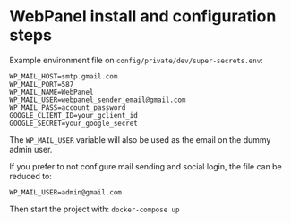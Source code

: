 # WebPanel install and configuration steps

Example environment file on `config/private/dev/super-secrets.env`:
```
WP_MAIL_HOST=smtp.gmail.com
WP_MAIL_PORT=587
WP_MAIL_NAME=WebPanel
WP_MAIL_USER=webpanel_sender_email@gmail.com
WP_MAIL_PASS=account_password
GOOGLE_CLIENT_ID=your_gclient_id
GOOGLE_SECRET=your_google_secret
```

The `WP_MAIL_USER` variable will also be used as the email on the dummy admin user.

If you prefer to not configure mail sending and social login, the file can be reduced to:
```
WP_MAIL_USER=admin@gmail.com
```

Then start the project with: `docker-compose up`
